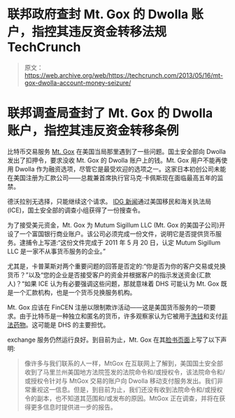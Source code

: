 # 联邦政府查封 Mt. Gox 的 Dwolla 账户，指控其违反资金转移法规 TechCrunch

> 原文：<https://web.archive.org/web/https://techcrunch.com/2013/05/16/mt-gox-dwolla-account-money-seizure/>

# 联邦调查局查封了 Mt. Gox 的 Dwolla 账户，指控其违反资金转移条例

比特币交易服务 [Mt. Gox](https://web.archive.org/web/20230130100805/https://mtgox.com/) 在美国当局那里遇到了一些问题。国土安全部向 Dwolla 发出了扣押令，要求没收 Mt. Gox 的 Dwolla 账户上的钱。Mt. Gox 用户不能再使用 Dwolla 作为融资选项，尽管它是最受欢迎的选项之一。这家日本初创公司未能在美国注册为汇款公司——总裁兼首席执行官马克·卡佩斯现在面临最高五年的监禁。

德沃拉别无选择，只能继续这个请求。 [IDG 新闻](https://web.archive.org/web/20230130100805/http://www.pcworld.com/article/2038858/mt-gox-accused-of-violating-us-money-transfer-regulations.html)通过美国移民和海关执法局(ICE)，国土安全部的调查小组获得了一份搜查令。

为了接受美元资金，Mt. Gox 为 Mutum Sigillum LLC (Mt. Gox 的美国子公司)开设了一个富国银行商业账户。该公司必须完成一份文件，说明它是否提供货币服务。逮捕令上写道:“这份文件完成于 2011 年 5 月 20 日，认定 Mutum Sigillum LLC 是一家不从事货币服务的企业。”

尤其是，卡普莱斯对两个重要问题的回答是否定的:“你是否为你的客户交易或兑换货币？”以及“您的企业是否接受客户的资金并根据客户的指示发送资金(汇款人)？“如果 ICE 认为有必要强调这些问题，那就意味着 DHS 可能认为 Mt. Gox 既是一个汇款机构，也是一个货币兑换服务机构。

Mt. Gox 应该在 FinCEN 注册以限制欺诈活动——这是美国货币服务的一项要求。由于比特币是一种独立和匿名的货币，许多观察家认为它被用于[洗钱](https://web.archive.org/web/20230130100805/http://www.economist.com/blogs/economist-explains/2013/04/economist-explains-how-does-bitcoin-work)和支付[非法药物](https://web.archive.org/web/20230130100805/http://www.forbes.com/sites/andygreenberg/2013/04/16/founder-of-drug-site-silk-road-says-bitcoin-booms-and-busts-wont-kill-his-black-market/)。这可能是 DHS 的主要担忧。

exchange 服务仍然运行良好。到目前为止，Mt. Gox 在其[脸书页面](https://web.archive.org/web/20230130100805/https://www.facebook.com/MtGox/posts/468895216528224)上写了以下声明:

> 像许多与我们联系的人一样，MtGox 在互联网上了解到，美国国土安全部收到了马里兰州美国地方法院签发的法院命令和/或授权令，该法院命令和/或授权令针对与 MtGox 交易的账户向 Dwolla 移动支付服务发出。我们非常重视这一信息。但是，到目前为止，我们还没有收到法院命令和/或授权令的副本，也不知道其范围和/或发布的原因。MtGox 正在调查，并将在获得更多信息时提供进一步的报告。